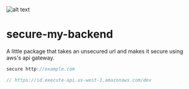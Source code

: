 
![alt text](https://res.cloudinary.com/dqbgnn5hf/image/upload/v1610530093/padlock.svg "secure my backend")


# secure-my-backend
A little package that takes an unsecured url and makes it secure using aws's api gateway.


```javascript
secure http://example.com

// https://id.execute-api.us-west-1.amazonaws.com/dev
```

